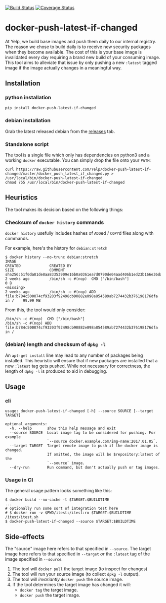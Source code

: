 [![Build Status](https://travis-ci.org/Yelp/docker-push-latest-if-changed.svg?branch=master)](https://travis-ci.org/Yelp/docker-push-latest-if-changed)
[![Coverage Status](https://coveralls.io/repos/github/Yelp/docker-push-latest-if-changed/badge.svg?branch=master)](https://coveralls.io/github/Yelp/docker-push-latest-if-changed?branch=master)

docker-push-latest-if-changed
=============================

At Yelp, we build base images and push them daily to our internal registry.
The reason we chose to build daily is to receive new security packages when
they become available.  The cost of this is your base image is invalidated
every day requiring a brand new build of your consuming image.  This tool
aims to alleviate that issue by only pushing a new `:latest` tagged image
if the image actually changes in a meaningful way.

## Installation

### python installation

```bash
pip install docker-push-latest-if-changed
```

### debian installation

Grab the latest released debian from the
[releases](https://github.com/Yelp/docker-push-latest-if-changed/releases)
tab.

### Standalone script

The tool is a single file which only has dependencies on python3 and a
working `docker` executable.  You can simply drop the file onto your `PATH`:

```
curl https://raw.githubusercontent.com/Yelp/docker-push-latest-if-changed/master/docker_push_latest_if_changed.py > /usr/local/bin/docker-push-latest-if-changed
chmod 755 /usr/local/bin/docker-push-latest-if-changed
```

## Heuristics

The tool makes its decision based on the following things:

### Checksum of `docker history` commands

`docker history` usefully includes hashes of `ADD`ed / `COPY`d files along with commands.

For example, here's the history for `debian:stretch`

```
$ docker history --no-trunc debian:stretch
IMAGE                                                                     CREATED             CREATED BY                                                                                          SIZE                COMMENT
sha256:51f0da81de8aa83353909e16b0a0361ea7d0790de04aad406b1ed23b166e36da   2 weeks ago         /bin/sh -c #(nop)  CMD ["/bin/bash"]                                                                0 B
<missing>                                                                 2 weeks ago         /bin/sh -c #(nop) ADD file:b784c500074cf93203f92498cb90882e098a854589ab7274432b376198176dfa in /    99.99 MB
```

From this, the tool would only consider:

```
/bin/sh -c #(nop)  CMD ["/bin/bash"]
/bin/sh -c #(nop) ADD file:b784c500074cf93203f92498cb90882e098a854589ab7274432b376198176dfa in /
```

### (debian) length and checksum of `dpkg -l`

An `apt-get install` line may lead to any number of packages being installed.
This heuristic will ensure that if new packages are installed that a new
`:latest` tag gets pushed.  While not necessary for correctness, the length
of `dpkg -l` is produced to aid in debugging.

## Usage

### cli

```
usage: docker-push-latest-if-changed [-h] --source SOURCE [--target TARGET]

optional arguments:
  -h, --help       show this help message and exit
  --source SOURCE  Local image tag to be considered for pushing. For example
                   `--source docker.example.com/img-name:2017.01.05`.
  --target TARGET  Target remote image to push if the docker image is changed.
                   If omitted, the image will be $repository:latest of the
                   `--source` image.
  --dry-run        Run command, but don't actually push or tag images.
```

### Usage in CI

The general usage pattern looks something like this:

```
$ docker build --no-cache -t $TARGET:$BUILDTIME
...
# optionally run some sort of integration test here
# $ docker run -v $PWD/itest:/itest:ro $TARGET:$BUILDTIME /itest/itest.sh
$ docker-push-latest-if-changed --source $TARGET:$BUILDTIME
```

## Side-effects

The "source" image here refers to that specified in `--source`.  The target
image here refers to that specified in `--target` *or* the `:latest` tag of
the image specified in `--source`.

1. The tool will `docker pull` the target image (to inspect for changes)
2. The tool will run your source image (to collect `dpkg -l` output).
3. The tool will *invariantly* `docker push` the source image.
4. If the tool determines the target image has changed it will:
    - `docker tag` the target image.
    - `docker push` the target image.

